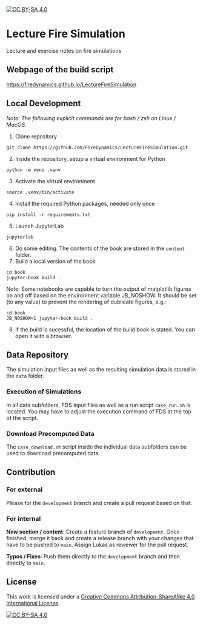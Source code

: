 [![CC BY-SA 4.0][cc-by-sa-shield]][cc-by-sa]

# Lecture Fire Simulation
Lecture and exercise notes on fire simulations

## Webpage of the build script
https://firedynamics.github.io/LectureFireSimulation

## Local Development

*Note: The following explicit commands are for bash / zsh on Linux / MacOS.*

1. Clone repository
```
git clone https://github.com/FireDynamics/LectureFireSimulation.git
```
2. Inside the repository, setup a virtual environment for Python
```
python -m venv .venv
```
3. Activate the virtual environment
```
source .venv/bin/activate
```
4. Install the required Python packages, needed only once
```
pip install -r requirements.txt
```
5. Launch JupyterLab
```
jupyterlab
```
6. Do some editing. The contents of the book are stored in the `content` folder.
7. Build a local version of the book
```
cd book
jupyter-book build .
```
Note: Some notebooks are capable to turn the output of matplotlib figures on and off based on the environment variable JB_NOSHOW. It should be set (to any value) to prevent the rendering of dublicate figures, e.g.:

```
cd book
JB_NOSHOW=1 jupyter-book build .
```

8. If the build is sucessful, the location of the build book is stated. You can open it with a browser.

## Data Repository

The simulation input files as well as the resulting simulation data is stored in the `data` folder.

### Execution of Simulations

In all data subfolders, FDS input files as well as a run script `case_run.sh` is located. You may have to adjust the execution command of FDS at the top of the script. 

### Download Precomputed Data

The `case_download.sh` script inside the individual data subfolders can be used to download precomputed data.

## Contribution

### For external

Please for the `development` branch and create a pull request based on that.

### For internal

**New section / content**: Create a feature branch of `development`. Once finished, merge it back and create a release branch with your changes that have to be pushed to `main`. Assign Lukas as reviewer for the pull request.

**Typos / Fixes**: Push them directly to the `development` branch and then directly to `main`.

## License

This work is licensed under a
[Creative Commons Attribution-ShareAlike 4.0 International License][cc-by-sa].

[![CC BY-SA 4.0][cc-by-sa-image]][cc-by-sa]

[cc-by-sa]: http://creativecommons.org/licenses/by-sa/4.0/
[cc-by-sa-image]: https://licensebuttons.net/l/by-sa/4.0/88x31.png
[cc-by-sa-shield]: https://img.shields.io/badge/License-CC%20BY--SA%204.0-lightgrey.svg
